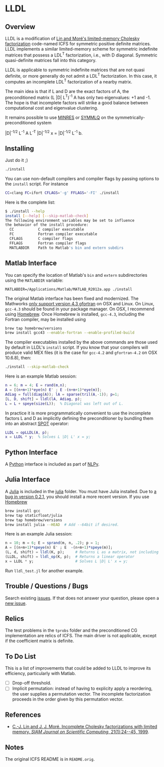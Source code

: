 # LLDL

## Overview

LLDL is a modification of [Lin and Moré's limited-memory Cholesky factorization](http://dx.doi.org/10.1137/S1064827597327334) code-named ICFS for symmetric positive definite matrices. LLDL implements a similar limited-memory scheme for symmetric indefinite matrices that possess a LDL<sup>T</sup> factorization, i.e., with D diagonal. Symmetric quasi-definite matrices fall into this category.

LLDL is applicable to symmetric indefinite matrices that are not
quasi definite, or more generally do not admit a LDL<sup>T</sup>
factorization. In this case, it computes an incomplete LDL<sup>T</sup>
factorization of a nearby matrix.

The main idea is that if L and D are the exact factors of A, the preconditioned matrix (L |D| L<sup>T</sup>)<sup>-1</sup> A has only two eigenvalues: +1 and -1. The hope is that incomplete factors will strike a good balance between computational cost and eigenvalue clustering.

It remains possible to use [MINRES](http://www.stanford.edu/group/SOL/software/minres.html) or [SYMMLQ](http://www.stanford.edu/group/SOL/software/symmlq.html) on the symmetrically-preconditioned system

|D|<sup>-1/2</sup> L<sup>-1</sup> A  L<sup>-T</sup> |D|<sup>-1/2</sup> x = |D|<sup>-1/2</sup> L<sup>-1</sup> b.

## Installing

Just do it ;)

````bash
./install
````

You can use non-default compilers and compiler flags by passing options to the `install` script. For instance

````bash
CC=clang FC=ifort CFLAGS='-g' FFLAGS='-FI' ./install
````

Here is the complete list:

````bash
$ ./install --help
install [--help] [--skip-matlab-check]
The following environment variables may be set to influence
the behavior of the install procedure:
  CC           C compiler executable
  FC           Fortran compiler executable
  CFLAGS       C compiler flags
  FFLAGS       Fortran compiler flags
  MATLABDIR    Path to Matlab's bin and extern subdirs
````

## Matlab Interface

You can specify the location of Matlab's `bin` and `extern` subdirectories using the `MATLABDIR` variable:

    MATLABDIR=/Applications/Matlab/MATLAB_R2012a.app ./install

The original Matlab interface has been fixed and modernized. The Mathworks [only support version 4.3 gfortran](http://www.mathworks.com/support/compilers/R2013a/index.html?sec=maci64) on OSX and Linux. On Linux, `gcc-4.3` should be found in your package manager. On OSX, I recommend using [Homebrew](http://mxcl.github.io/homebrew). Once Homebrew is installed, `gcc-4.3`, including the Fortran compiler, may be installed using

````bash
brew tap homebrew/versions
brew install gcc43 --enable-fortran --enable-profiled-build
````

The compiler executables installed by the above commands are those used by default in LLDL's `install` script. If you know that your compilers will produce valid MEX files (it is the case for `gcc-4.2` and `gfortran-4.2` on OSX 10.6.8), then:

````bash
./install --skip-matlab-check
````

Here is an example Matlab session:

````matlab
n = 6; m = 4; E = rand(m,n);
A = [(n+m+1)*eye(n) E' ; E -(n+m+1)*eye(m)];
Adiag = full(diag(A)); lA = sparse(tril(A,-1)); p=1;
[L, D, shift] = lldl(lA, Adiag, p);
L = L + speye(size(L));  % Diagonal was left out of L.
````

In practice it is more programmatically convenient to use the incomplete factors L and D as implicitly defining the preconditioner by bundling them into an abstract [SPOT](https://github.com/mpf/spot) operator:

````matlab
LLDL = opLLDL(A, p);
x = LLDL * y;  % Solves L |D| L' x = y;
````

## Python Interface

A [Python](http://www.python.org) interface is included as part of [NLPy](https://github.com/dpo/nlpy).

## Julia Interface

A [Julia](http://www.julialang.org) is included in the
[julia](https://github.com/optimizers/lldl/tree/master/julia) folder. You must
have Julia installed. Due to [a bug in version
0.2.1](https://github.com/JuliaLang/julia/issues/7818), you should install a
more recent version. If you use [Homebrew](https://brew.sh)

````bash
brew install gcc
brew tap staticfloat/julia
brew tap homebrew/versions
brew install julia --HEAD  # Add --64bit if desired.
````

Here is an example Julia session:

````JULIA
n = 10; m = 6; E = sprand(m, n, .2); p = 1;
A = [(n+m+1)*speye(n) E' ; E  -(n+m+1)*speye(m)];
(L, d, shift) = lldl(K, p);     # Returns L as a matrix, not including unit diagonal
(LLDL, shift) = lldl_op(K, p);  # Returns a linear operator
x = LLDL * y;                   # Solves L |D| L' x = y;
````

Run `lldl_test.jl` for another example.

## Trouble / Questions / Bugs

Search existing [issues](https://github.com/optimizers/lldl/issues). If that does not answer your question, please open a [new issue](https://github.com/optimizers/lldl/issues/new).

## Relics

The test problems in the `tprobs` folder and the preconditioned CG implementation are relics of ICFS. The main driver is not applicable, except if the coefficient matrix is definite.

## To Do List

This is a list of improvements that could be added to LLDL to improve its efficiency, particularly with Matlab.

- [ ] Drop-off threshold.
- [ ] Implicit permutation: instead of having to explicity apply a reordering, the user supplies a permutation vector. The incomplete factorization proceeds in the order given by this permutation vector.

## References

* [C.-J. Lin and J. J. Moré. Incomplete Cholesky factorizations with limited memory. *SIAM Journal on Scientific Computing*, 21(1):24--45, 1999](http://dx.doi.org/10.1137/S1064827597327334).

## Notes

The original ICFS README is in `README.orig`.
